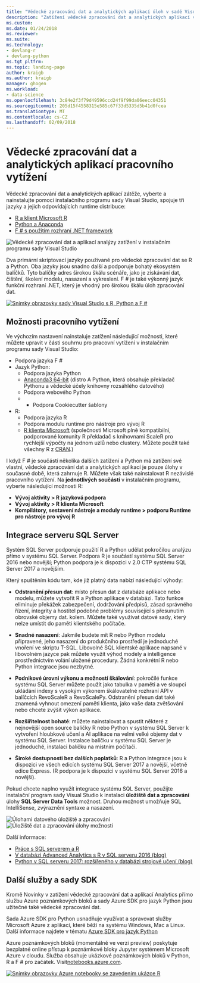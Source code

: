 ```yaml
---
title: "Vědecké zpracování dat a analytických aplikací úloh v sadě Visual Studio | Microsoft Docs"
description: "Zatížení vědecké zpracování dat a analytických aplikací v sadě Visual Studio spojuje Python, R, F # a jejich odpovídajících runtime distribuce, včetně Anaconda."
ms.custom: 
ms.date: 01/24/2018
ms.reviewer: 
ms.suite: 
ms.technology:
- devlang-r
- devlang-python
ms.tgt_pltfrm: 
ms.topic: landing-page
author: kraigb
ms.author: kraigb
manager: ghogen
ms.workload:
- data-science
ms.openlocfilehash: 3c84e2f3f79d49596ccd24f9f99da06eecc04351
ms.sourcegitcommit: 205d15f4558315e585c67f33d5335d5b41d0fcea
ms.translationtype: MT
ms.contentlocale: cs-CZ
ms.lasthandoff: 02/09/2018
---
```

# <a name="data-science-and-analytical-applications-workload"></a>Vědecké zpracování dat a analytických aplikací pracovního vytížení

Vědecké zpracování dat a analytických aplikací zátěže, vyberte a nainstalujte pomocí instalačního programu sady Visual Studio, spojuje tři jazyky a jejich odpovídajících runtime distribuce:

- [R a klient Microsoft R](../rtvs/index.md)
- [Python a Anaconda](../python/overview-of-python-tools-for-visual-studio.md)
- [F # s použitím rozhraní .NET framework](/dotnet/fsharp/)

![Vědecké zpracování dat a aplikací analýzy zatížení v instalačním programu sady Visual Studio](media/data-science-workload.png)

Dva primární skriptovací jazyky používané pro vědecké zpracování dat se R a Python. Oba jazyky jsou snadno další a podporuje bohatý ekosystém balíčků. Tyto balíčky adres širokou škálu scénáře, jako je získávání dat, čištění, školení modelu, nasazení a vykreslení. F # je také výkonný jazyk funkční rozhraní .NET, který je vhodný pro širokou škálu úloh zpracování dat.

<!--Note link on the image because this one is large -->
[![Snímky obrazovky sady Visual Studio s R, Python a F #](media/data-science-workload-screens.png)](media/data-science-workload-screens.png)

## <a name="workload-options"></a>Možnosti pracovního vytížení

Ve výchozím nastavení nainstaluje zatížení následující možnosti, které můžete upravit v části souhrnu pro pracovní vytížení v instalačním programu sady Visual Studio:

- Podpora jazyka F #
- Jazyk Python:
  - Podpora jazyka Python
  - [Anaconda3 64-bit](https://www.continuum.io) (distro A Python, která obsahuje překladač Pythonu a vědecké účely knihovny rozsáhlého datového)
  - Podpora webového Python
  - - Podpora Cookiecutter šablony
- R:
  - Podpora jazyka R
  - Podpora modulu runtime pro nástroje pro vývoj R
  - [R klienta Microsoft](/machine-learning-server/r-client/what-is-microsoft-r-client) (společnosti Microsoft plně kompatibilní, podporované komunity R překladač s knihovnami ScaleR pro rychlejší výpočty na jednom uzlů nebo clustery. Můžete použít také všechny R z [CRAN](https://cran.r-project.org/).)

I když F # je součástí několika dalších zatížení a Python má zatížení své vlastní, vědecké zpracování dat a analytických aplikací je pouze úlohy v současné době, která zahrnuje R. Můžete však také nainstalovat R nezávislé pracovního vytížení. Na **jednotlivých součástí** v instalačním programu, vyberte následující možnosti R:

- **Vývoj aktivity > R jazyková podpora**
- **Vývoj aktivity > R klienta Microsoft**
- **Kompilátory, sestavení nástroje a moduly runtime > podporu Runtime pro nástroje pro vývoj R**

## <a name="sql-server-integration"></a>Integrace serveru SQL Server

Systém SQL Server podporuje použití R a Python udělat pokročilou analýzu přímo v systému SQL Server. Podpora R je součástí systému SQL Server 2016 nebo novější; Python podpora je k dispozici v 2.0 CTP systému SQL Server 2017 a novějším.

Který spuštěním kódu tam, kde již platný data nabízí následující výhody:

- **Odstranění přesun dat**: místo přesun dat z databáze aplikace nebo modelu, můžete vytvořit R a Python aplikace v databázi. Tato funkce eliminuje překážek zabezpečení, dodržování předpisů, zásad správného řízení, integrity a hostitel podobné problémy související s přesunutím obrovské objemy dat. kolem. Můžete také využívat datové sady, který nelze umístit do paměti klientského počítače.

- **Snadné nasazení**: Jakmile budete mít R nebo Python modelu připravené, jeho nasazení do produkčního prostředí je jednoduché vnoření ve skriptu T-SQL. Libovolné SQL klientské aplikace napsané v libovolném jazyce pak můžete využít výhod modely a intelligence prostřednictvím volání uložené procedury. Žádná konkrétní R nebo Python integrace jsou nezbytné.

- **Podnikové úrovni výkonu a možností škálování**: pokročilé funkce systému SQL Server můžete použít jako tabulka v paměti a ve sloupci ukládání indexy s vysokým výkonem škálovatelné rozhraní API v balíčcích RevoScaleR a RevoScalePy. Odstranění přesun dat také znamená vyhnout omezení paměti klienta, jako vaše data zvětšování nebo chcete zvýšit výkon aplikace.

- **Rozšiřitelnost bohaté**: můžete nainstalovat a spustit některé z nejnovější open source balíčky R nebo Python v systému SQL Server k vytvoření hloubkové učení a AI aplikace na velmi velké objemy dat v systému SQL Server. Instalace balíčku v systému SQL Server je jednoduché, instalaci balíčku na místním počítači.

- **Široké dostupnosti bez dalších poplatků**: R a Python integrace jsou k dispozici ve všech edicích systému SQL Server 2017 a novější, včetně edice Express. (R podpora je k dispozici v systému SQL Server 2016 a novější).

Pokud chcete naplno využít integrace systému SQL Server, použijte instalační program sady Visual Studio k instalaci **úložiště dat a zpracování** úlohy **SQL Server Data Tools** možnost. Druhou možnost umožňuje SQL IntelliSense, zvýraznění syntaxe a nasazení.

![Úlohami datového úložiště a zpracování](media/data-storage-workload.png) &nbsp;&nbsp;&nbsp;&nbsp; ![Úložiště dat a zpracování úlohy možnosti](media/data-storage-workload-options.png)

Další informace:

- [Práce s SQL serverem a R](../rtvs/sql-server.md)
- [V databázi Advanced Analytics s R v SQL serveru 2016 (blog)](https://blogs.technet.microsoft.com/dataplatforminsider/2016/03/29/in-database-advanced-analytics-with-r-in-sql-server-2016/)
- [Python v SQL serveru 2017: rozšířeného v databázi strojové učení (blog)](https://blogs.technet.microsoft.com/dataplatforminsider/2017/04/19/python-in-sql-server-2017-enhanced-in-database-machine-learning/)

## <a name="additional-services-and-sdks"></a>Další služby a sady SDK

Kromě Novinky v zatížení vědecké zpracování dat a aplikací Analytics přímo službu Azure poznámkových bloků a sady Azure SDK pro jazyk Python jsou užitečné také vědecké zpracování dat.

Sada Azure SDK pro Python usnadňuje využívat a spravovat služby Microsoft Azure z aplikací, které běží na systému Windows, Mac a Linux. Další informace najdete v tématu [Azure SDK pro jazyk Python](../python/azure-sdk-for-python.md)

Azure poznámkových bloků (momentálně ve verzi preview) poskytuje bezplatné online přístup k poznámkové bloky Jupyter systémem Microsoft Azure v cloudu. Služba obsahuje ukázkové poznámkových bloků v Python, R a F # pro začátek. Visit[notebooks.azure.com](https://notebooks.azure.com/).

<!--Note link on the image because this one is large -->
[![Snímky obrazovky Azure notebooky se zavedením ukázce R](media/data-science-workload-notebooks.png)](media/data-science-workload-notebooks.png)